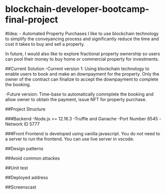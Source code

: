 # blockchain-developer-bootcamp-final-project

#Idea: - Automated Property Purchases
I like to use blockchain technology to simplify the conveyancing process and significantly reduce the time and cost it takes to buy and sell a property.

In future, I would also like to explore fractional property ownership so users can pool their money to buy home or commercial property for investments.

##Current Solution
-Current version 1: Using blockchain technology to enable users to book and make an downpayment for the property. Only the owner of the contract can finalize to accept the downpayment to complete the booking.

-Future version:  Time-base to automatically commplete the booking and allow owner to obtain the payment, issue NFT for property purchase.

##Project Structure

###Backend
-Node.js >= 12.16.3
-Truffle and Ganache
-Port Number 8545
-Network ID 5777

###Front
Frontend is developed using vanilla javascript. You do not need to a server to run the frontend. You can use live server in vscode. 

##Design patterns

##Avoid common attackes

##Unit test

##Deployed address

##Screenscast
